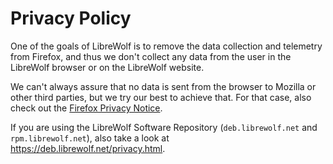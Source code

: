 # Privacy Policy

One of the goals of LibreWolf is to remove the data collection and telemetry
from Firefox, and thus we don't collect any data from the user in the LibreWolf
browser or on the LibreWolf website.

We can't always assure that no data is sent from the browser to Mozilla or other
third parties, but we try our best to achieve that. For that case, also check
out the
[Firefox Privacy Notice](https://www.mozilla.org/en-US/privacy/firefox/).

If you are using the LibreWolf Software Repository (`deb.librewolf.net` and
`rpm.librewolf.net`), also take a look at
https://deb.librewolf.net/privacy.html.
